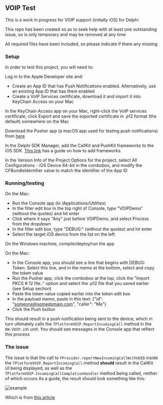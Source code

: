 ## VOIP Test

This is a work in progress for VOIP support (initially iOS) for Delphi

This repo has been created so as to seek help with at least one outstanding issue, so is only temporary and may be removed at any time

All required files have been included, so please indicate if there any missing

### Setup

In order to test this project, you will need to:

Log in to the Apple Developer site and:
* Create an App ID that has Push Notifications enabled. Alternatively, use an existing App ID that has them enabled
* Create a VoIP Services certificate, download it and import it into KeyChain Access on your Mac

In the KeyChain Access app on your Mac, right-click the VoIP services certificate, click Export and save the exported certificate in .p12 format (the default) somewhere on the Mac

Download the Pusher app (a macOS app used for testing push notifications) from [here](https://github.com/noodlewerk/NWPusher/releases/tag/0.7.5)

In the Delphi SDK Manager, add the CallKit and PushKit frameworks to the iOS SDK. [This link](https://delphiworlds.com/2013/10/adding-other-ios-frameworks-to-the-sdk-manager/) has a guide on how to add frameworks.

In the Version Info of the Project Options for the project, select All Configurations - iOS Device 64-bit in the combobox, and modify the CFBundleIdentifier value to match the identifier of the App ID

### Running/testing

On the Mac:
* Run the Console app (in /Applications/Utilities)
* In the filter edit box in the top right of Console, type "VOIPDemo" (without the quotes) and hit enter
* Click where it says "Any" just before VOIPDemo, and select Process from the dropdown
* In the filter edit box, type "DEBUG:" (without the quotes) and hit enter
* Select the target iOS device from the list on the left

On the Windows machine, compile/deploy/run the app

On the Mac:
* In the Console app, you should see a line that begins with DEBUG: Token. Select this line, and in the memo at the bottom, select and copy the token value
* Run the Pusher app, click the combobox at the top, click the "Import PKCS # 12 file.." option and select the .p12 file that you saved earlier (see Setup section)
* Paste the token value copied earlier into the token edit box
* In the payload memo, paste in this text:  {"id": "someone@somedomain.com", "caller": "Me"}
* Click the Push button

This should result in a push notification being sent to the device, which in turn ultimately calls the `TPlatformVOIP.ReportIncomingCall` method in the `DW.VOIP.iOS` unit.
You should see messages in the Console app that reflect this process

### The issue

The issue is that the call to `FProvider.reportNewIncomingCallWithUUID` inside the `TPlatformVOIP.ReportIncomingCall` method **should** result in the CallKit UI being displayed, as well as the `TPlatformVOIP.IncomingCallCompletionHandler` method being called, neither of which occurs
As a guide, the result should look something like this:

![example](https://user-images.githubusercontent.com/26162804/32139717-cc2309a6-bc1f-11e7-91f4-6bbb158cbeb4.png)

Which is from [this article](https://websitebeaver.com/callkit-swift-tutorial-super-easy)




